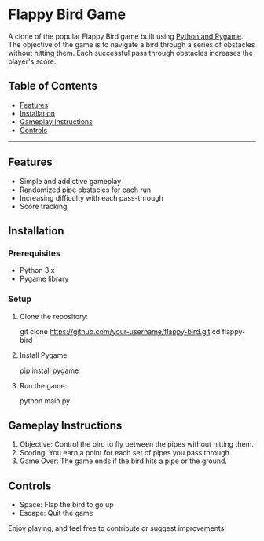 # Flappy Bird Game

A clone of the popular Flappy Bird game built using [Python and Pygame](https://www.pygame.org/). The objective of the game is to navigate a bird through a series of obstacles without hitting them. Each successful pass through obstacles increases the player's score.

## Table of Contents
- [Features](#features)
- [Installation](#installation)
- [Gameplay Instructions](#gameplay-instructions)
- [Controls](#controls)

---
## Features

- Simple and addictive gameplay
- Randomized pipe obstacles for each run
- Increasing difficulty with each pass-through
- Score tracking

## Installation

### Prerequisites
- Python 3.x
- Pygame library

### Setup

1. Clone the repository:
   
    git clone https://github.com/your-username/flappy-bird.git
    cd flappy-bird
    
2. Install Pygame:
   
    pip install pygame
    
3. Run the game:
   
    python main.py
    
## Gameplay Instructions

1. Objective: Control the bird to fly between the pipes without hitting them.
2. Scoring: You earn a point for each set of pipes you pass through.
3. Game Over: The game ends if the bird hits a pipe or the ground.

## Controls

- Space: Flap the bird to go up
- Escape: Quit the game

Enjoy playing, and feel free to contribute or suggest improvements!

